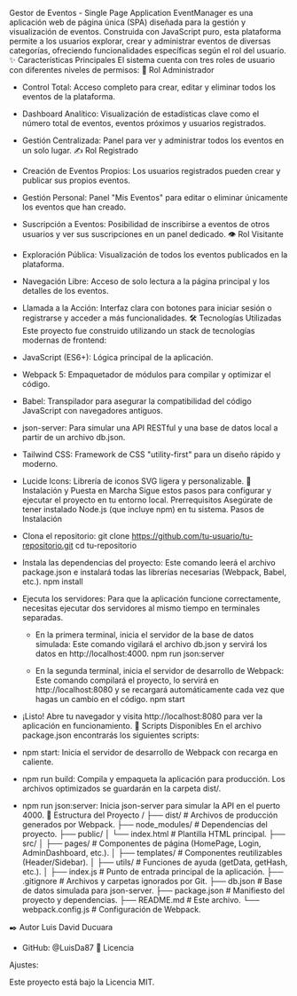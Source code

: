 Gestor de Eventos - Single Page Application
EventManager es una aplicación web de página única (SPA) diseñada para la gestión y visualización de eventos. Construida con JavaScript puro, esta plataforma permite a los usuarios explorar, crear y administrar eventos de diversas categorías, ofreciendo funcionalidades específicas según el rol del usuario.
✨ Características Principales
El sistema cuenta con tres roles de usuario con diferentes niveles de permisos:
👤 Rol Administrador
 * Control Total: Acceso completo para crear, editar y eliminar todos los eventos de la plataforma.
 * Dashboard Analítico: Visualización de estadísticas clave como el número total de eventos, eventos próximos y usuarios registrados.
 * Gestión Centralizada: Panel para ver y administrar todos los eventos en un solo lugar.
✍️ Rol Registrado
 * Creación de Eventos Propios: Los usuarios registrados pueden crear y publicar sus propios eventos.
 * Gestión Personal: Panel "Mis Eventos" para editar o eliminar únicamente los eventos que han creado.
 * Suscripción a Eventos: Posibilidad de inscribirse a eventos de otros usuarios y ver sus suscripciones en un panel dedicado.
👁️ Rol Visitante
 * Exploración Pública: Visualización de todos los eventos publicados en la plataforma.
 * Navegación Libre: Acceso de solo lectura a la página principal y los detalles de los eventos.
 * Llamada a la Acción: Interfaz clara con botones para iniciar sesión o registrarse y acceder a más funcionalidades.
🛠️ Tecnologías Utilizadas
Este proyecto fue construido utilizando un stack de tecnologías modernas de frontend:
 * JavaScript (ES6+): Lógica principal de la aplicación.
 * Webpack 5: Empaquetador de módulos para compilar y optimizar el código.
 * Babel: Transpilador para asegurar la compatibilidad del código JavaScript con navegadores antiguos.
 * json-server: Para simular una API RESTful y una base de datos local a partir de un archivo db.json.
 * Tailwind CSS: Framework de CSS "utility-first" para un diseño rápido y moderno.
 * Lucide Icons: Librería de iconos SVG ligera y personalizable.
🚀 Instalación y Puesta en Marcha
Sigue estos pasos para configurar y ejecutar el proyecto en tu entorno local.
Prerrequisitos
Asegúrate de tener instalado Node.js (que incluye npm) en tu sistema.
Pasos de Instalación
 * Clona el repositorio:
   git clone https://github.com/tu-usuario/tu-repositorio.git
cd tu-repositorio

 * Instala las dependencias del proyecto:
   Este comando leerá el archivo package.json e instalará todas las librerías necesarias (Webpack, Babel, etc.).
   npm install

 * Ejecuta los servidores:
   Para que la aplicación funcione correctamente, necesitas ejecutar dos servidores al mismo tiempo en terminales separadas.
   * En la primera terminal, inicia el servidor de la base de datos simulada:
     Este comando vigilará el archivo db.json y servirá los datos en http://localhost:4000.
     npm run json:server

   * En la segunda terminal, inicia el servidor de desarrollo de Webpack:
     Este comando compilará el proyecto, lo servirá en http://localhost:8080 y se recargará automáticamente cada vez que hagas un cambio en el código.
     npm start

 * ¡Listo! Abre tu navegador y visita http://localhost:8080 para ver la aplicación en funcionamiento.
📜 Scripts Disponibles
En el archivo package.json encontrarás los siguientes scripts:
 * npm start: Inicia el servidor de desarrollo de Webpack con recarga en caliente.
 * npm run build: Compila y empaqueta la aplicación para producción. Los archivos optimizados se guardarán en la carpeta dist/.
 * npm run json:server: Inicia json-server para simular la API en el puerto 4000.
📂 Estructura del Proyecto
/
├── dist/               # Archivos de producción generados por Webpack.
├── node_modules/       # Dependencias del proyecto.
├── public/
│   └── index.html      # Plantilla HTML principal.
├── src/
│   ├── pages/          # Componentes de página (HomePage, Login, AdminDashboard, etc.).
│   ├── templates/      # Componentes reutilizables (Header/Sidebar).
│   ├── utils/          # Funciones de ayuda (getData, getHash, etc.).
│   ├── index.js        # Punto de entrada principal de la aplicación.
├── .gitignore          # Archivos y carpetas ignorados por Git.
├── db.json             # Base de datos simulada para json-server.
├── package.json        # Manifiesto del proyecto y dependencias.
├── README.md           # Este archivo.
└── webpack.config.js   # Configuración de Webpack.

✒️ Autor
Luis David Ducuara
 * GitHub: @LuisDa87
📄 Licencia

Ajustes: <script src="https://unpkg.com/lucide@latest/dist/umd/lucide.min.js"></script>

Este proyecto está bajo la Licencia MIT.
